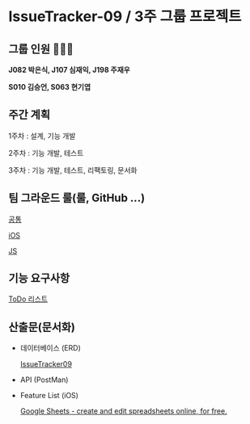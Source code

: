 # IssueTracker-09 / 3주 그룹 프로젝트


## 그룹 인원 🧑🏻‍💻

**J082 박은식, J107 심재익, J198 주재우**

**S010 김승언, S063 현기엽**

## 주간 계획

1주차 : 설계, 기능 개발 

2주차 : 기능 개발, 테스트

3주차 : 기능 개발, 테스트, 리팩토링, 문서화

## 팀 그라운드 룰(룰, GitHub ...)

[공통](https://github.com/boostcamp-2020/IssueTracker-09/wiki/(%ED%8C%80%EA%B7%B8%EB%9D%BC%EC%9A%B4%EB%93%9C%EB%A3%B0)---%EA%B3%B5%ED%86%B5)

[iOS](https://github.com/boostcamp-2020/IssueTracker-09/wiki/(%ED%8C%80%EA%B7%B8%EB%9D%BC%EC%9A%B4%EB%93%9C%EB%A3%B0)---iOS)

[JS](https://www.notion.so/JS-b853cf8117d84587925001767ab955ed)

## 기능 요구사항

[ToDo 리스트](https://www.notion.so/092aa8b7eeb94aa484405429d1d30441)

## 산출문(문서화)

- 데이터베이스 (ERD)

    [IssueTracker09](https://www.erdcloud.com/d/zahixjNPz8acSNZAB)
    
- API (PostMan)

- Feature List (iOS)

    [Google Sheets - create and edit spreadsheets online, for free.](https://docs.google.com/spreadsheets/d/1c4khN9WnOH5Y188t8uiwruJ2TbhPEZDRNfFqx7ItewE/edit#gid=0)
